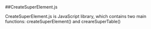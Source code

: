 ##CreateSuperElement.js

CreateSuperElement.js is JavaScript library, which contains two main functions: createSuperElement() and creareSuperTable()
